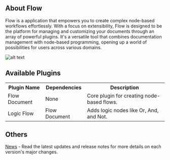 About Flow
-------------------------------------------------------------------------------

Flow is a application that empowers you to create complex node-based workflows effortlessly. With a focus on extensibility, Flow is designed to be the platform for managing and customizing your documents through an array of powerful plugins. It's a versatile tool that combines documentation management with node-based programming, opening up a world of possibilities for users across various domains.

![alt text](https://user-images.githubusercontent.com/26785529/272376935-cf722e8f-061b-4e5e-8db6-48c0cbafa6e4.png)

Available Plugins
-------------------------------------------------------------------------------

<table>
  <tr>
    <th>Plugin Name</th>
    <th>Dependencies</th>
    <th>Description</th>
  </tr>
  <tr>
    <td>Flow Document</td>
    <td>None</td>
    <td>Core plugin for creating node-based flows.</td>
  </tr>
  <tr>
    <td>Logic Flow</td>
    <td>Flow Document</td>
    <td>Adds logic nodes like Or, And, and Not.</td>
  </tr>
</table>

Others
-------------------------------------------------------------------------------

[News](https://github.com/AdamMinge/flow_app/blob/master/NEWS.md) - Read the latest updates and release notes for more details on each version's major changes.